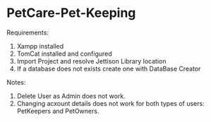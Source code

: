 # PetCare-Pet-Keeping

Requirements:
1. Xampp installed
2. TomCat installed and configured
3. Import Project and resolve Jettison Library location
4. If a database does not exists create one with DataBase Creator
   

Notes: 
1. Delete User as Admin does not work.
2. Changing acxount details does not work for both types of users: PetKeepers and PetOwners.
